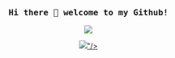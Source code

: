 <h3 align="center"><samp> Hi there 👋 welcome to my Github!</samp></h3>
<p align="center">
  <img src="https://66.media.tumblr.com/80f2805acce4d3cb1694268a7107bbe7/71f7b69b94e638d9-ae/s640x960/e82a6dd4011f58af83fc47c6cbcc16db97d9e051.gif" />
</p>

<p align="center">
  <a href= "https://twitter.com/ari_hacks"><img src="<img src="https://img.icons8.com/material/24/000000/linkedin--v1.png"/>"/></a>
</p>
